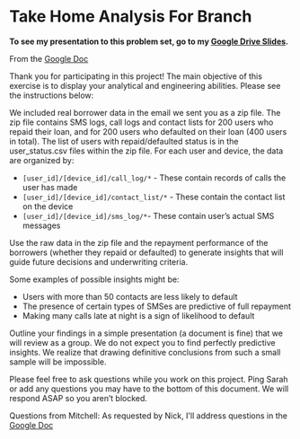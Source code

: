 # Take Home Analysis For Branch

**To see my presentation to this problem set, go to my [Google Drive Slides](https://docs.google.com/presentation/d/1owvfb85szSfMXUtfQ_3COOsa960xP4SWAVqqLO9saSQ/edit?usp=sharing).**

From the [Google Doc](https://docs.google.com/document/d/1khP_9ah_ENRO_f2onbuj8_nlFw_BZWClxZGfJKrQ0Xo)

Thank you for participating in this project! 
The main objective of this exercise is to display your analytical and engineering abilities. 
Please see the instructions below:

We included real borrower data in the email we sent you as a zip file. 
The zip file contains SMS logs, call logs and contact lists for 200 users who repaid their loan, and for 200 users who defaulted on their loan (400 users in total). 
The list of users with repaid/defaulted status is in the user_status.csv files within the zip file. For each user and device, the data are organized by:  

* `[user_id]/[device_id]/call_log/*` - These contain records of calls the user has made  
* `[user_id]/[device_id]/contact_list/*` - These contain the contact list on the device  
* `[user_id]/[device_id]/sms_log/*`- These contain user’s actual SMS messages

Use the raw data in the zip file and the repayment performance of the borrowers (whether they repaid or defaulted) 
to generate insights that will guide future decisions and underwriting criteria. 

Some examples of possible insights might be:  
* Users with more than 50 contacts are less likely to default
* The presence of certain types of SMSes are predictive of full repayment
* Making many calls late at night is a sign of likelihood to default

Outline your findings in a simple presentation (a document is fine) that we will review as a group. 
We do not expect you to find perfectly predictive insights. 
We realize that drawing definitive conclusions from such a small sample will be impossible.


Please feel free to ask questions while you work on this project. 
Ping Sarah or add any questions you may have to the bottom of this document. 
We will respond ASAP so you aren’t blocked.

Questions from Mitchell:
As requested by Nick, I'll address questions in the [Google Doc](https://docs.google.com/document/d/1khP_9ah_ENRO_f2onbuj8_nlFw_BZWClxZGfJKrQ0Xo)
